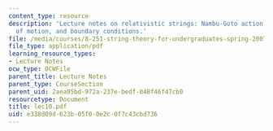 ```yaml
---
content_type: resource
description: 'Lecture notes on relativistic strings: Nambu-Goto action, equations
  of motion, and boundary conditions.'
file: /media/courses/8-251-string-theory-for-undergraduates-spring-2007/e338d09d623b05f00e2c0f7c43cbd736_lec10.pdf
file_type: application/pdf
learning_resource_types:
- Lecture Notes
ocw_type: OCWFile
parent_title: Lecture Notes
parent_type: CourseSection
parent_uid: 2aea95bd-972a-237e-bedf-048f46f47cb0
resourcetype: Document
title: lec10.pdf
uid: e338d09d-623b-05f0-0e2c-0f7c43cbd736
---
```

